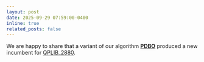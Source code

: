 ```yaml
---
layout: post
date: 2025-09-29 07:59:00-0400
inline: true
related_posts: false
---
```


We are happy to share that a variant of our algorithm **[PDBO](https://arxiv.org/abs/2509.21064)** produced a new incumbent for [QPLIB_2880](https://qplib.zib.de).
